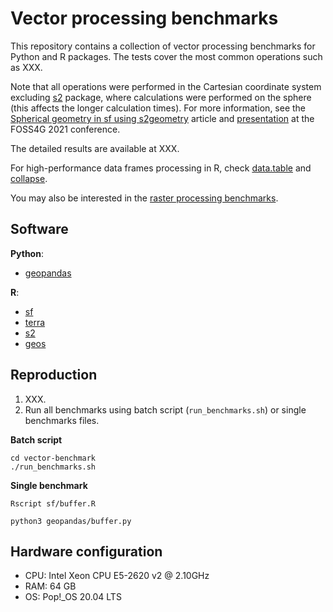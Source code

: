 # Vector processing benchmarks
This repository contains a collection of vector processing benchmarks for Python and R packages.
The tests cover the most common operations such as XXX.

Note that all operations were performed in the Cartesian coordinate system excluding [s2](https://github.com/r-spatial/s2) package, where calculations were performed on the sphere (this affects the longer calculation times).
For more information, see the [Spherical geometry in sf using s2geometry](https://r-spatial.github.io/sf/articles/sf7.html) article and [presentation](https://www.youtube.com/watch?v=zqRhF2XM1CE) at the FOSS4G 2021 conference.

The detailed results are available at XXX.

For high-performance data frames processing in R, check [data.table](https://grantmcdermott.com/fast-geospatial-datatable-geos/) and [collapse](https://sebkrantz.github.io/collapse/articles/collapse_and_sf.html).

You may also be interested in the [raster processing benchmarks](https://github.com/kadyb/raster-benchmark).

## Software
**Python**:
- [geopandas](https://github.com/geopandas/geopandas)

**R**:
- [sf](https://github.com/r-spatial/sf)
- [terra](https://github.com/rspatial/terra)
- [s2](https://github.com/r-spatial/s2)
- [geos](https://github.com/paleolimbot/geos)

## Reproduction
1. XXX.
2. Run all benchmarks using batch script (`run_benchmarks.sh`) or single benchmarks files.

**Batch script**
```
cd vector-benchmark
./run_benchmarks.sh
```

**Single benchmark**
```
Rscript sf/buffer.R
```

```
python3 geopandas/buffer.py
```

## Hardware configuration
- CPU: Intel Xeon CPU E5-2620 v2 @ 2.10GHz
- RAM: 64 GB
- OS: Pop!_OS 20.04 LTS
